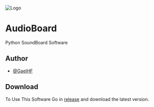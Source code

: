 ![Logo](https://raw.githubusercontent.com/GaelHF/AudioBoard/main/assets/icon.ico)

# AudioBoard
Python SoundBoard Software
## Author

- [@GaelHF](https://www.github.com/GaelHF)
## Download

To Use This Software
Go in [release](https://github.com/GaelHF/AudioBoard/releases) and download the latest version.